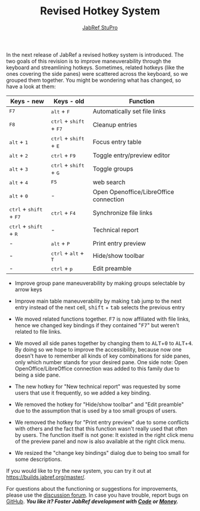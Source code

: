 ﻿---
title: Revised Hotkey System
id: HotkeyRevisionAugust2016
author: "[JabRef StuPro](https://github.com/orgs/JabRef/teams/stupro)"
---

In the next release of JabRef a revised hotkey system is introduced. The two goals of this revision is to improve maneuverability through the keyboard and streamlining hotkeys. Sometimes, related hotkeys (like the ones covering the side panes) were scattered across the keyboard, so we grouped them together. You might be wondering what has changed, so have a look at them:


Keys - new | Keys - old | Function
-----------|------------|---------
<kbd>F7</kbd>	| <kbd>alt</kbd> + <kbd>F</kbd> | Automatically set file links
<kbd>F8</kbd>	| <kbd>ctrl</kbd> +  <kbd>shift</kbd>  + <kbd>F7</kbd>  | Cleanup entries
<kbd>alt</kbd> + <kbd>1</kbd>	| <kbd>ctrl</kbd> + <kbd>shift</kbd> + <kbd>E</kbd> | Focus entry table
<kbd>alt</kbd> + <kbd>2</kbd>	| <kbd>ctrl</kbd> + <kbd>F9</kbd> | Toggle entry/preview editor
<kbd>alt</kbd> + <kbd>3</kbd>	| <kbd>ctrl</kbd> + <kbd>shift</kbd> + <kbd>G</kbd> | Toggle groups
<kbd>alt</kbd> + <kbd>4</kbd>	| <kbd>F5</kbd>  | web search
<kbd>alt</kbd> + <kbd>0</kbd>	| - | Open Openoffice/LibreOffice connection
<kbd>ctrl</kbd> +  <kbd>shift</kbd> + <kbd>F7</kbd> | <kbd>ctrl</kbd> + <kbd>F4</kbd> |	Synchronize file links
<kbd>ctrl</kbd> +  <kbd>shift</kbd> + <kbd>R</kbd> | - | Technical report
- | <kbd>alt</kbd> + <kbd>P</kbd> | Print entry preview
- | <kbd>ctrl</kbd> + <kbd>alt</kbd> + <kbd>T</kbd> | Hide/show toolbar
- | <kbd>ctrl</kbd> + <kbd>p</kbd> | Edit preamble


- Improve group pane maneuverability by making groups selectable by arrow keys
- Improve main table maneuverability by making <kbd>tab</kbd> jump to the next entry instead of the next cell, <kbd>shift</kbd> + <kbd>tab</kbd> selects the previous entry


- We moved related functions together. <kbd>F7</kbd> is now affiliated with file links, hence we changed key bindings if they contained "<kbd>F7</kbd>" but weren't related to file links.
- We moved all side panes together by changing them to <kbd>ALT</kbd>+<kbd>0</kbd> to <kbd>ALT</kbd>+<kbd>4</kbd>. By doing so we hope to improve the accessibility, because now one doesn't have to remember all kinds of key combinations for side panes, only which number stands for your desired pane. One side note: Open OpenOffice/LibreOffice connection was added to this family due to being a side pane.
- The new hotkey for "New technical report" was requested by some users that use it frequently, so we added a key binding.
- We removed the hotkey for "Hide/show toolbar" and "Edit preamble" due to the assumption that is used by a too small groups of users.
- We removed the hotkey for "Print entry preview" due to some conflicts with others and the fact that this function wasn't really used that often by users. The function itself is not gone: It existed in the right click menu of the preview panel and now is also available at the right click menu.
- We resized the "change key bindings" dialog due to being too small for some descriptions.

If you would like to try the new system, you can try it out at https://builds.jabref.org/master/.

For questions about the functioning or suggestions for improvements, please use the [discussion forum](http://discourse.jabref.org/). In case you have trouble, report bugs on [GitHub]( https://github.com/JabRef/jabref/issues).
_**You like it? Foster JabRef development with [Code](https://github.com/JabRef/jabref/blob/master/CONTRIBUTING.md) or [Money](https://github.com/JabRef/jabref/wiki/Donations).**_
